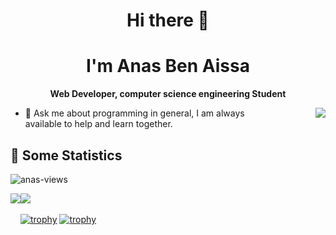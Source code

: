 <div align="center">
 <h1>Hi there 👋</h1>
  <h1> I'm Anas Ben Aissa</h1>
  <p><strong>Web Developer, computer science engineering Student</p></strong>
 </div>


<!-- Profile views  with Typing SVG-->
<img align="right" src="https://readme-typing-svg.herokuapp.com?color=%23F7F7F7&width=700&lines=>Wubba+Lubba-Dub+Dub.;Full+stack+developer%2C;Gl+&+Hf."></a>
</p>
<!--
**anasbn3issa/anasbn3issa** is a ✨ _special_ ✨ repository because its `README.md` (this file) appears on your GitHub profile.

Here are some ideas to get you started:

- 🔭 I’m currently working on ...
- 🌱 I’m currently learning ...
- 👯 I’m looking to collaborate on ...
- 🤔 I’m looking for help with ...
- 💬 Ask me about ...
- 📫 How to reach me: ...
- 😄 Pronouns: ...
- ⚡ Fun fact: ...
-->


- 🌱 I’m currently learning/practicing 
<code><img height="20" src="https://raw.githubusercontent.com/github/explore/80688e429a7d4ef2fca1e82350fe8e3517d3494d/topics/javascript/javascript.png"></code>
<code><img height="20" src="https://raw.githubusercontent.com/github/explore/80688e429a7d4ef2fca1e82350fe8e3517d3494d/topics/visual-studio-code/visual-studio-code.png"></code>
<code><img height="20" src="https://raw.githubusercontent.com/github/explore/80688e429a7d4ef2fca1e82350fe8e3517d3494d/topics/angular/angular.png"></code>
<code><img height="20" src="https://raw.githubusercontent.com/github/explore/80688e429a7d4ef2fca1e82350fe8e3517d3494d/topics/react/react.png"></code>

<!--
<code><img height="20" src="https://raw.githubusercontent.com/github/explore/80688e429a7d4ef2fca1e82350fe8e3517d3494d/topics/mongodb/mongodb.png"></code>
<code><img height="20" src="https://raw.githubusercontent.com/github/explore/80688e429a7d4ef2fca1e82350fe8e3517d3494d/topics/nodejs/nodejs.png"></code>

-->

- 💬 Ask me about programming in general, I am always <br> available to help and learn together.

## :eyes: Some Statistics
<p align="left"> <img  src="https://komarev.com/ghpvc/?username=anasbn3issa&label=Profile%20views&color=512dd2&style=flat" alt="anas-views" /> 

<div>
  <img height="170" align="left" src="https://github-readme-stats.vercel.app/api?username=anasbn3issa&count_private=true&include_all_commits=true" />
  <img src="https://github-readme-stats.vercel.app/api/top-langs/?username=anasbn3issa&layout=compact" />
</div>

 [![trophy](https://github-profile-trophy.vercel.app/?username=anasbn3issa&theme=juicyfresh&column=3&row=2&column=3)](https://github.com/ryo-ma/github-profile-trophy)
 [![trophy](https://github-profile-trophy.vercel.app/?username=anasbn3issa&theme=juicyfresh&column=3&row=2&column=3)](https://github.com/ryo-ma/github-profile-trophy)

